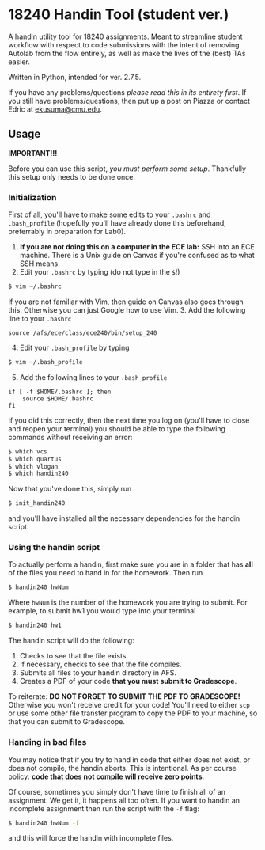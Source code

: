 # 18240 Handin Tool (student ver.)
A handin utility tool for 18240 assignments. Meant to streamline student
workflow with respect to code submissions with the intent of removing Autolab
from the flow entirely, as well as make the lives of the (best) TAs easier.

Written in Python, intended for ver. 2.7.5.

If you have any problems/questions *please read this in its entirety first*. If
you still have problems/questions, then put up a post on Piazza or contact Edric
at <ekusuma@cmu.edu>.

## Usage
**IMPORTANT!!!**

Before you can use this script, *you must perform some setup*. Thankfully this
setup only needs to be done once.

### Initialization
First of all, you'll have to make some edits to your `.bashrc` and
`.bash_profile` (hopefully you'll have already done this beforehand, preferrably
in preparation for Lab0).

1. **If you are not doing this on a computer in the ECE lab:** SSH into an ECE
   machine. There is a Unix guide on Canvas if you're confused as to what SSH
   means.
2. Edit your `.bashrc` by typing (do not type in the `$`!)
```bash
$ vim ~/.bashrc
```
If you are not familiar with Vim, then guide on Canvas also goes through this.
Otherwise you can just Google how to use Vim.
3. Add the following line to your `.bashrc`
```
source /afs/ece/class/ece240/bin/setup_240
```
4. Edit your `.bash_profile` by typing
```bash
$ vim ~/.bash_profile
```
5. Add the following lines to your `.bash_profile`
```
if [ -f $HOME/.bashrc ]; then
    source $HOME/.bashrc
fi
```

If you did this correctly, then the next time you log on (you'll have to close
and reopen your terminal) you should be able to type the following commands
without receiving an error:
```bash
$ which vcs
$ which quartus
$ which vlogan
$ which handin240
```

Now that you've done this, simply run
```bash
$ init_handin240
```
and you'll have installed all the necessary dependencies for the handin script.

### Using the handin script
To actually perform a handin, first make sure you are in a folder that has
**all** of the files you need to hand in for the homework. Then run
```bash
$ handin240 hwNum
```
Where `hwNum` is the number of the homework you are trying to submit. For
example, to submit hw1 you would type into your terminal
```bash
$ handin240 hw1
```

The handin script will do the following:
1. Checks to see that the file exists.
2. If necessary, checks to see that the file compiles.
3. Submits all files to your handin directory in AFS.
4. Creates a PDF of your code **that you must submit to Gradescope**.

To reiterate: **DO NOT FORGET TO SUBMIT THE PDF TO GRADESCOPE!** Otherwise you
won't receive credit for your code! You'll need to either `scp` or use some
other file transfer program to copy the PDF to your machine, so that you can
submit to Gradescope.

### Handing in bad files
You may notice that if you try to hand in code that either does not exist, or
does not compile, the handin aborts. This is intentional. As per course policy:
**code that does not compile will receive zero points**.

Of course, sometimes you simply don't have time to finish all of an assignment.
We get it, it happens all too often. If you want to handin an incomplete
assignment then run the script with the `-f` flag:
```bash
$ handin240 hwNum -f
```
and this will force the handin with incomplete files.
